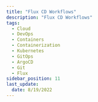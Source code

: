 ```yaml
---
title: "Flux CD Workflows"
description: "Flux CD Workflows"
tags:
  - Cloud
  - DevOps
  - Containers
  - Containerization
  - Kubernetes
  - GitOps
  - ArgoCD
  - Git
  - Flux
sidebar_position: 11
last_update:
  date: 8/19/2022
---
```

